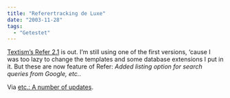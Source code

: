 ```yaml
---
title: "Referertracking de Luxe"
date: "2003-11-28"
tags:
  - "Getestet"
---
```


[Textism’s Refer 2.1](http://www.textism.com/tools/refer/ "Textism") is out. I’m still using one of the first versions, ‘cause I was too lazy to change the templates and some database extensions I put in it. But these are now feature of Refer: _Added listing option for search queries from Google, etc._.

Via [etc.: A number of updates](http://www.fortysomething.ca/mt/etc/archives/003164.php).
